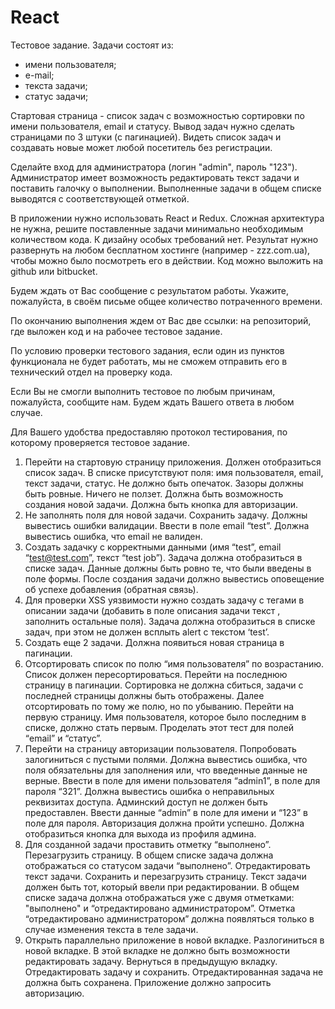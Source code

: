 # React
Тестовое задание.
Задачи состоят из:
- имени пользователя;
- е-mail;
- текста задачи;
- статус задачи;

Стартовая страница - список задач с возможностью сортировки по имени пользователя, email и статусу. Вывод задач нужно сделать страницами по 3 штуки (с пагинацией). Видеть список задач и создавать новые может любой посетитель без регистрации.

Сделайте вход для администратора (логин "admin", пароль "123"). Администратор имеет возможность редактировать текст задачи и поставить галочку о выполнении. Выполненные задачи в общем списке выводятся с соответствующей отметкой.

В приложении нужно использовать React и Redux. Сложная архитектура не нужна, решите поставленные задачи минимально необходимым количеством кода. К дизайну особых требований нет.
Результат нужно развернуть на любом бесплатном хостинге (например - zzz.com.ua), чтобы можно было посмотреть его в действии. Код можно выложить на github или bitbucket.

Будем ждать от Вас сообщение с результатом работы. Укажите, пожалуйста, в своём письме общее количество потраченного времени.

По окончанию выполнения ждем от Вас две ссылки: на репозиторий, где выложен код и на рабочее тестовое задание.

По условию проверки тестового задания, если один из пунктов функционала не будет работать, мы не сможем отправить его в технический отдел на проверку кода.

Если Вы не смогли выполнить тестовое по любым причинам, пожалуйста, сообщите нам. Будем ждать Вашего ответа в любом случае.

Для Вашего удобства предоставляю протокол тестирования, по которому проверяется тестовое задание.
1) Перейти на стартовую страницу приложения. Должен отобразиться список задач. В списке присутствуют поля: имя пользователя, email, текст задачи, статус. Не должно быть опечаток. Зазоры должны быть ровные. Ничего не ползет. Должна быть возможность создания новой задачи. Должна быть кнопка для авторизации.
2) Не заполнять поля для новой задачи. Сохранить задачу. Должны вывестись ошибки валидации. Ввести в поле email “test”. Должна вывестись ошибка, что email не валиден.
3) Создать задачку с корректными данными (имя “test”, email “test@test.com”, текст “test job”). Задача должна отобразиться в списке задач. Данные должны быть ровно те, что были введены в поле формы. После создания задачи должно вывестись оповещение об успехе добавления (обратная связь).
4) Для проверки XSS уязвимости нужно создать задачу с тегами в описании задачи (добавить в поле описания задачи текст <script>alert(‘test’);</script>, заполнить остальные поля). Задача должна отобразиться в списке задач, при этом не должен всплыть alert c текстом ‘test’.
5) Создать еще 2 задачи. Должна появиться новая страница в пагинации.
6) Отсортировать список по полю “имя пользователя” по возрастанию. Список должен пересортироваться. Перейти на последнюю страницу в пагинации. Сортировка не должна сбиться, задачи с последней страницы должны быть отображены. Далее отсортировать по тому же полю, но по убыванию. Перейти на первую страницу. Имя пользователя, которое было последним в списке, должно стать первым. Проделать этот тест для полей “email” и “статус”.
7) Перейти на страницу авторизации пользователя. Попробовать залогиниться с пустыми полями. Должна вывестись ошибка, что поля обязательны для заполнения или, что введенные данные не верные. Ввести в поле для имени пользователя “admin1”, в поле для пароля “321”. Должна вывестись ошибка о неправильных реквизитах доступа. Админский доступ не должен быть предоставлен. Ввести данные “admin” в поле для имени и “123” в поле для пароля. Авторизация должна пройти успешно. Должна отобразиться кнопка для выхода из профиля админа.
8) Для созданной задачи проставить отметку “выполнено”. Перезагрузить страницу. В общем списке задача должна отображаться со статусом задачи “выполнено”.
Отредактировать текст задачи. Сохранить и перезагрузить страницу. Текст задачи должен быть тот, который ввели при редактировании. В общем списке задача должна отображаться уже с двумя отметками: "выполнено" и “отредактировано администратором”. Отметка “отредактировано администратором” должна появляться только в случае изменения текста в теле задачи.
9) Открыть параллельно приложение в новой вкладке. Разлогиниться в новой вкладке. В этой вкладке не должно быть возможности редактировать задачу. Вернуться в предыдущую вкладку. Отредактировать задачу и сохранить. Отредактированная задача не должна быть сохранена. Приложение должно запросить авторизацию.
